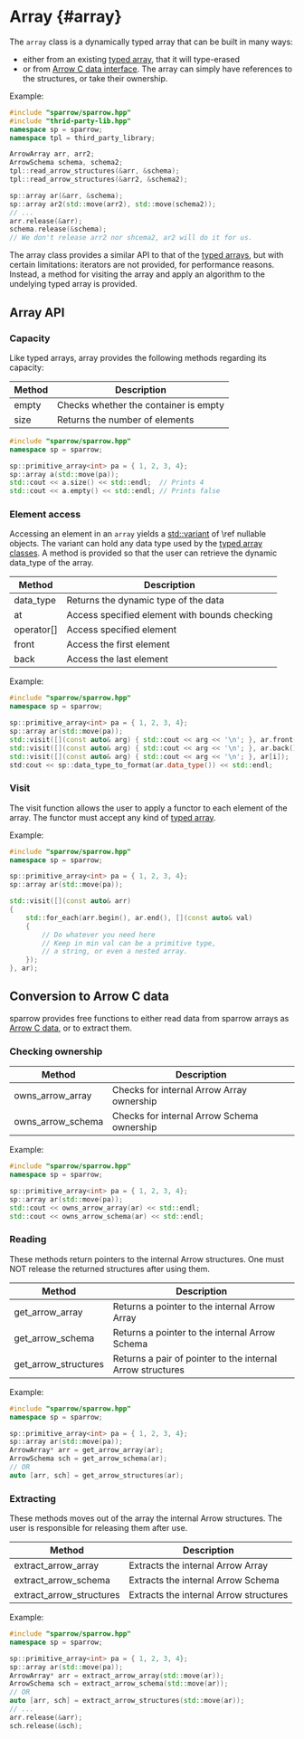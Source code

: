 Array      {#array}
=====

The `array` class is a dynamically typed array that can be built in many ways:
- either from an existing [typed array](#typed_arrays), that it will type-erased
- or from [Arrow C data interface](https://arrow.apache.org/docs/format/CDataInterface.html#structure-definitions).
The array can simply have references to the structures, or take their ownership.

Example:
```cpp
#include "sparrow/sparrow.hpp"
#include "thrid-party-lib.hpp"
namespace sp = sparrow;
namespace tpl = third_party_library;

ArrowArray arr, arr2;
ArrowSchema schema, schema2;
tpl::read_arrow_structures(&arr, &schema);
tpl::read_arrow_structures(&arr2, &schema2);

sp::array ar(&arr, &schema);
sp::array ar2(std::move(arr2), std::move(schema2));
// ...
arr.release(&arr);
schema.release(&schema);
// We don't release arr2 nor shcema2, ar2 will do it for us.
```

The array class provides a similar API to that of the [typed arrays](#common_apis), but with certain limitations:
iterators are not provided, for performance reasons. Instead, a method for visiting the array and apply
an algorithm to the undelying typed array is provided.

Array API
---------

### Capacity

Like typed arrays, array provides the following methods regarding its capacity:

| Method | Description                           |
| ------ | ------------------------------------- |
| empty  | Checks whether the container is empty |
| size   | Returns the number of elements        |

```cpp
#include "sparrow/sparrow.hpp"
namespace sp = sparrow;

sp::primitive_array<int> pa = { 1, 2, 3, 4};
sp::array a(std::move(pa));
std::cout << a.size() << std::endl;  // Prints 4
std::cout << a.empty() << std::endl; // Prints false
```

### Element access

Accessing an element in an `array` yields a [std::variant](https://en.cppreference.com/w/cpp/utility/variant)
of \ref nullable objects. The variant can hold any data type used by the [typed array classes](#layout_types).
A method is provided so that the user can retrieve the dynamic data_type of the array.

| Method     | Description                                   |
| ---------- | --------------------------------------------- |
| data_type  | Returns the dynamic type of the data          |
| at         | Access specified element with bounds checking |
| operator[] | Access specified element                      |
| front      | Access the first element                      |
| back       | Access the last element                       |

Example:

```cpp
#include "sparrow/sparrow.hpp"
namespace sp = sparrow;

sp::primitive_array<int> pa = { 1, 2, 3, 4};
sp::array ar(std::move(pa));
std::visit([](const auto& arg) { std::cout << arg << '\n'; }, ar.front());
std::visit([](const auto& arg) { std::cout << arg << '\n'; }, ar.back());
std::visit([](const auto& arg) { std::cout << arg << '\n'; }, ar[i]);
std:cout << sp::data_type_to_format(ar.data_type()) << std::endl;
```

### Visit

The visit function allows the user to apply a functor to each element of the array. The functor
must accept any kind of [typed array](#layout_types).

Example:

```cpp
#include "sparrow/sparrow.hpp"
namespace sp = sparrow;

sp::primitive_array<int> pa = { 1, 2, 3, 4};
sp::array ar(std::move(pa));

std::visit([](const auto& arr)
{
    std::for_each(arr.begin(), ar.end(), [](const auto& val)
    {
        // Do whatever you need here
        // Keep in min val can be a primitive type,
        // a string, or even a nested array.
    });
}, ar);
```

Conversion to Arrow C data
--------------------------

sparrow provides free functions to either read data from sparrow arrays as
[Arrow C data](https://arrow.apache.org/docs/format/CDataInterface.html#structure-definitions),
or to extract them.

### Checking ownership

| Method                   | Description                                   |
| ------------------------ | --------------------------------------------- |
| owns_arrow_array         | Checks for internal Arrow Array ownership     |
| owns_arrow_schema        | Checks for internal Arrow Schema ownership    |

Example:
```cpp
#include "sparrow/sparrow.hpp"
namespace sp = sparrow;

sp::primitive_array<int> pa = { 1, 2, 3, 4};
sp::array ar(std::move(pa));
std::cout << owns_arrow_array(ar) << std::endl;
std::cout << owns_arrow_schema(ar) << std::endl;
```

### Reading

These methods return pointers to the internal Arrow structures. One must NOT release
the returned structures after using them.

| Method                   | Description                                                |
| ------------------------ | ---------------------------------------------------------- |
| get_arrow_array          | Returns a pointer to the internal Arrow Array              |
| get_arrow_schema         | Returns a pointer to the internal Arrow Schema             |
| get_arrow_structures     | Returns a pair of pointer to the internal Arrow structures |

Example:
```cpp
#include "sparrow/sparrow.hpp"
namespace sp = sparrow;

sp::primitive_array<int> pa = { 1, 2, 3, 4};
sp::array ar(std::move(pa));
ArrowArray* arr = get_arrow_array(ar);
ArrowSchema sch = get_arrow_schema(ar);
// OR
auto [arr, sch] = get_arrow_structures(ar);
```

### Extracting

These methods moves out of the array the internal Arrow structures. The user is responsible
for releasing them after use.

| Method                   | Description                            |
| ------------------------ | -------------------------------------- |
| extract_arrow_array      | Extracts the internal Arrow Array      |
| extract_arrow_schema     | Extracts the internal Arrow Schema     |
| extract_arrow_structures | Extracts the internal Arrow structures |

Example:
```cpp
#include "sparrow/sparrow.hpp"
namespace sp = sparrow;

sp::primitive_array<int> pa = { 1, 2, 3, 4};
sp::array ar(std::move(pa));
ArrowArray* arr = extract_arrow_array(std::move(ar));
ArrowSchema sch = extract_arrow_schema(std::move(ar));
// OR
auto [arr, sch] = extract_arrow_structures(std::move(ar));
// ...
arr.release(&arr);
sch.release(&sch);
```

